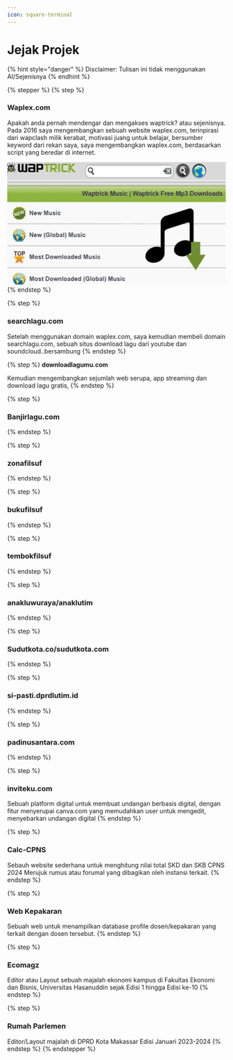 ```yaml
---
icon: square-terminal
---
```


# Jejak Projek

{% hint style="danger" %}
Disclaimer: Tulisan ini tidak menggunakan AI/Sejenisnya
{% endhint %}

{% stepper %}
{% step %}
### Waplex.com

Apakah anda pernah mendengar dan mengakses waptrick? atau sejenisnya. Pada 2016 saya mengembangkan sebuah website waplex.com, terinpirasi dari wapclash milik kerabat, motivasi juang untuk belajar, bersumber keyword dari rekan saya, saya mengembangkan waplex.com, berdasarkan script yang beredar di internet.&#x20;

<img src="../.gitbook/assets/image (1) (1) (1) (1) (1) (1) (1) (1) (1) (1).png" alt="" data-size="original">
{% endstep %}

{% step %}
### searchlagu.com

Setelah menggunakan domain waplex.com, saya kemudian membeli domain searchlagu.com, sebuah situs download lagu dari youtube dan soundcloud..bersambung
{% endstep %}

{% step %}
**downloadlagumu.com**

Kemudian mengembangkan sejumlah web serupa, app streaming dan download lagu gratis,  &#x20;
{% endstep %}

{% step %}
### Banjirlagu.com


{% endstep %}

{% step %}
### zonafilsuf
{% endstep %}

{% step %}
### bukufilsuf


{% endstep %}

{% step %}
### tembokfilsuf


{% endstep %}

{% step %}
### anakluwuraya/anaklutim


{% endstep %}

{% step %}
### Sudutkota.co/sudutkota.com


{% endstep %}

{% step %}
### si-pasti.dprdlutim.id


{% endstep %}

{% step %}
### padinusantara.com


{% endstep %}

{% step %}
### inviteku.com

Sebuah platform digital untuk membuat undangan berbasis digital, dengan fitur menyerupai canva.com yang memudahkan user untuk mengedit, menyebarkan undangan digital
{% endstep %}

{% step %}
### Calc-CPNS

Sebauh website sederhana untuk menghitung nilai total SKD dan SKB CPNS 2024 Merujuk rumus atau forumal yang dibagikan oleh instansi terkait.
{% endstep %}

{% step %}
### Web Kepakaran

Sebuah web untuk menampilkan database profile dosen/kepakaran yang terkait dengan dosen tersebut.
{% endstep %}

{% step %}
### Ecomagz

Editor atau Layout sebuah majalah ekonomi kampus di Fakultas Ekonomi dan Bisnis, Universitas Hasanuddin sejak Edisi 1 hingga Edisi ke-10
{% endstep %}

{% step %}
### Rumah  Parlemen

Editor/Layout majalah di DPRD Kota Makassar Edisi Januari 2023-2024
{% endstep %}
{% endstepper %}



